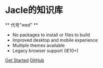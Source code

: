 # Jacle的知识库

** 代号"wed" **
- No packages to install or files to build
- Improved desktop and mobile experience
- Multiple themes available
- Legacy browser support (IE10+)

[Get Started](#main)
[GitHub](https://github.com/jijiajia19)
